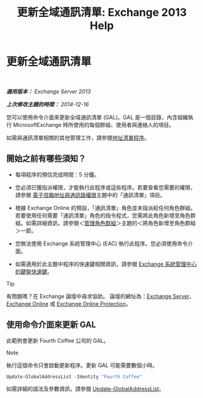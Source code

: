 ﻿---
title: '更新全域通訊清單: Exchange 2013 Help'
TOCTitle: 更新全域通訊清單
ms:assetid: 236e8530-62dd-4c43-8a5d-8465623252e6
ms:mtpsurl: https://technet.microsoft.com/zh-tw/library/Bb266966(v=EXCHG.150)
ms:contentKeyID: 50472826
ms.date: 05/21/2018
mtps_version: v=EXCHG.150
ms.translationtype: MT
---

# 更新全域通訊清單

 

_**適用版本：** Exchange Server 2013_

_**上次修改主題的時間：** 2014-12-16_

您可以使用命令介面來更新全域通訊清單 (GAL)。GAL 是一個目錄，內含組織執行 MicrosoftExchange 時所使用的每個群組、使用者與連絡人的項目。

如需與通訊清單相關的其他管理工作，請參閱[地址清單程序](address-list-procedures-exchange-2013-help.md)。

## 開始之前有哪些須知？

  - 每項程序的預估完成時間：5 分鐘。

  - 您必須已獲指派權限，才能執行此程序或這些程序。若要查看您需要的權限，請參閱 [電子信箱地址與通訊錄權限](email-address-and-address-book-permissions-exchange-2013-help.md)主題中的「通訊清單」項目。

  - 根據 Exchange Online 的預設，「通訊清單」角色並未指派給任何角色群組。若要使用任何需要「通訊清單」角色的指令程式，您需將此角色新增至角色群組。如需詳細資訊，請參閱＜[管理角色群組](manage-role-groups-exchange-2013-help.md)＞主題的＜將角色新增至角色群組＞一節。

  - 您無法使用 Exchange 系統管理中心 (EAC) 執行此程序。您必須使用命令介面。

  - 如需適用於此主題中程序的快速鍵相關資訊，請參閱 [Exchange 系統管理中心的鍵盤快速鍵](keyboard-shortcuts-in-the-exchange-admin-center-exchange-online-protection-help.md)。


> [!TIP]  
> 有問題嗎？在 Exchange 論壇中尋求協助。 論壇的網址為：<a href="https://go.microsoft.com/fwlink/p/?linkid=60612">Exchange Server</a>、 <a href="https://go.microsoft.com/fwlink/p/?linkid=267542">Exchange Online</a> 或 <a href="https://go.microsoft.com/fwlink/p/?linkid=285351">Exchange Online Protection</a>。




## 使用命令介面來更新 GAL

此範例會更新 Fourth Coffee 公司的 GAL。


> [!NOTE]  
> 執行這個命令只會啟動更新程序。更新 GAL 可能需要數個小時。




```powershell
Update-GlobalAddressList -Identity "Fourth Coffee"
```

如需詳細的語法及參數資訊，請參閱 [Update-GlobalAddressList](https://technet.microsoft.com/zh-tw/library/aa998806\(v=exchg.150\))。

